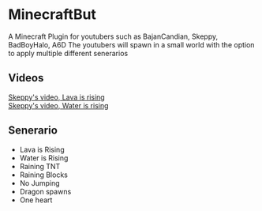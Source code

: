 # MinecraftBut
A Minecraft Plugin for youtubers such as BajanCandian, Skeppy, BadBoyHalo, A6D
The youtubers will spawn in a small world with the option to apply multiple different senerarios

## Videos
[Skeppy's video, Lava is rising](https://www.youtube.com/watch?v=0dvbqzXiA_o)    
[Skeppy's video, Water is rising](https://www.youtube.com/watch?v=Kcul2iXfPDY)


## Senerario
* Lava is Rising
* Water is Rising
* Raining TNT
* Raining Blocks
* No Jumping
* Dragon spawns
* One heart
